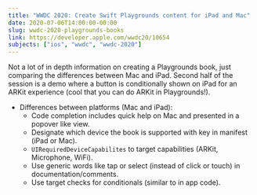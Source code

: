 ```yaml
---
title: "WWDC 2020: Create Swift Playgrounds content for iPad and Mac"
date: 2020-07-06T14:00:00-00:00
slug: wwdc-2020-playgrounds-books
link: https://developer.apple.com/wwdc20/10654
subjects: ["ios", "wwdc", "wwdc-2020"]
---
```


Not a lot of in depth information on creating a Playgrounds book, just comparing the differences between Mac and iPad. Second half of the session is a demo where a button is conditionally shown on iPad for an ARKit experience (cool that you can do ARKit in Playgrounds!).

* Differences between platforms (Mac and iPad):
    * Code completion includes quick help on Mac and presented in a popover like view.
    * Designate which device the book is supported with key in manifest (iPad or Mac).
    * `UIRequiredDeviceCapabilites` to target capabilities (ARKit, Microphone, WiFi).
    * Use generic words like tap or select (instead of click or touch) in documentation/comments.
    * Use target checks for conditionals (similar to in app code).